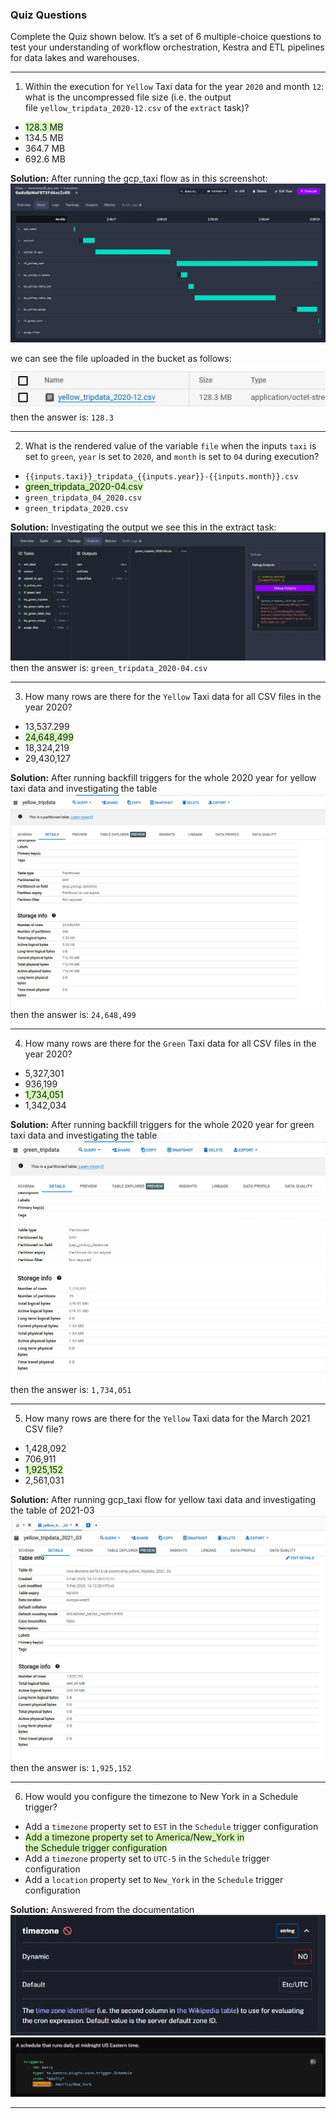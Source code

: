 ### Quiz Questions
Complete the Quiz shown below. It’s a set of 6 multiple-choice questions to test your understanding of workflow orchestration, Kestra and ETL pipelines for data lakes and warehouses.

---

1. Within the execution for `Yellow` Taxi data for the year `2020` and month `12`: what is the uncompressed file size (i.e. the output file `yellow_tripdata_2020-12.csv` of the `extract` task)?

- <span style="background:#d3f8b6">128.3 MB</span>
- 134.5 MB
- 364.7 MB
- 692.6 MB

**Solution:** 
After running the gcp_taxi flow as in this screenshot:
![](./images/1.webp)

we can see the file uploaded in the bucket as follows:
![](./images/2.webp)
then the answer is: `128.3` 

---

2. What is the rendered value of the variable `file` when the inputs `taxi` is set to `green`, `year` is set to `2020`, and `month` is set to `04` during execution?

- `{{inputs.taxi}}_tripdata_{{inputs.year}}-{{inputs.month}}.csv`
- <span style="background:#d3f8b6">green_tripdata_2020-04.csv</span>
- `green_tripdata_04_2020.csv`
- `green_tripdata_2020.csv`

**Solution:**
Investigating the output we see this in the extract task:
![](./images/3.webp)
then the answer is: `green_tripdata_2020-04.csv`

---

3. How many rows are there for the `Yellow` Taxi data for all CSV files in the year 2020?

- 13,537.299
- <span style="background:#d3f8b6">24,648,499</span>
- 18,324,219
- 29,430,127

**Solution:**
After running backfill triggers for the whole 2020 year for yellow taxi data and investigating the table
![](./images/5.webp)
then the answer is: `24,648,499` 

---

4. How many rows are there for the `Green` Taxi data for all CSV files in the year 2020?

- 5,327,301
- 936,199
- <span style="background:#d3f8b6">1,734,051</span>
- 1,342,034

**Solution:**
After running backfill triggers for the whole 2020 year for green taxi data and investigating the table
![](./images/4.webp)
then the answer is: `1,734,051`

---

5. How many rows are there for the `Yellow` Taxi data for the March 2021 CSV file?

- 1,428,092
- 706,911
- <span style="background:#d3f8b6">1,925,152</span>
- 2,561,031

**Solution:**
After running gcp_taxi flow for yellow taxi data and investigating the table of 2021-03
![](./images/6.webp)
then the answer is: `1,925,152` 

---

6. How would you configure the timezone to New York in a Schedule trigger?

- Add a `timezone` property set to `EST` in the `Schedule` trigger configuration
- <span style="background:#d3f8b6">Add a timezone property set to America/New_York in the Schedule trigger configuration</span>
- Add a `timezone` property set to `UTC-5` in the `Schedule` trigger configuration
- Add a `location` property set to `New_York` in the `Schedule` trigger configuration

**Solution:**
Answered from the documentation
![](./images/7.webp)
![](./images/8.webp)

---
